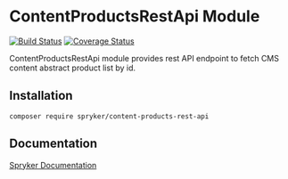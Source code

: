 # ContentProductsRestApi Module
[![Build Status](https://travis-ci.org/spryker/content-products-rest-api.svg)](https://travis-ci.org/spryker/content-products-rest-api)
[![Coverage Status](https://coveralls.io/repos/github/spryker/content-products-rest-api/badge.svg)](https://coveralls.io/github/spryker/content-product-rest-api)

ContentProductsRestApi module provides rest API endpoint to fetch CMS content abstract product list by id.


## Installation

```
composer require spryker/content-products-rest-api
```

## Documentation

[Spryker Documentation](https://academy.spryker.com/developing_with_spryker/module_guide/modules.html)
